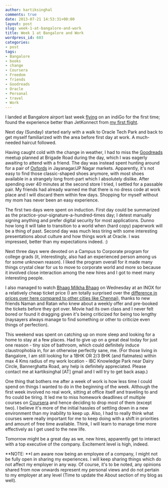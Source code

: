 ```yaml
---
author: kartiksinghal
comments: true
date: 2013-07-21 14:53:31+00:00
layout: post
slug: week-1-at-bangalore-and-work
title: Week 1 at Bangalore and Work
wordpress_id: 603
categories:
- post
tags:
- Bangalore
- books
- change
- Coursera
- Freedom
- friends
- Goodreads
- Oracle
- Personal
- travel
- Work
---
```


I landed at Bangalore airport last week [flying](http://instagram.com/p/br79WrrQQe/) on an indiGo for the first time; found the experience better than JetKonnect from [my first flight](https://www.facebook.com/kartiksinghal/timeline/story?ut=32&wstart=1343804400&wend=1346482799&hash=4527941763771&pagefilter=3&ustart=1).

Next day (Sunday) started early with a walk to Oracle Tech Park and back to get myself familiarized with the area before first day at work. A much-needed haircut followed.

Having caught cold with the change in weather, I had to miss the [Goodreads](http://www.goodreads.com) meetup planned at Brigade Road during the day, which I was eagerly awaiting to attend with a friend. The day was instead spent hunting around for a pair of [Oxfords](http://en.wikipedia.org/wiki/Oxford_shoe) in Jayanagar/JP Nagar markets. Apparently, it's not easy to find those classic-shaped shoes anymore, with most shoes available in a strangely long front-part which I absolutely dislike. After spending over 40 minutes at the second store I tried, I settled for a passable pair. My friends had already warned me that there is no dress code at work place and I will discard them within few days. Shopping for myself without my mom has never been an easy experience.

The first two days were spent on induction. First day could be summarized as the practice-your-signature-a-hundred-times day; I detest manually signing anything and prefer digital security for most applications. Dunno how long it will take to transition to a world when (hard copy) paperwork will be a thing of past. Second day was much less tiring with some interesting presentations about culture and how things work at Oracle. I was impressed, better than my expectations indeed. :)

Next three days were devoted on a Campus to Corporate program for college grads (it, interestingly, also had an experienced person among us for some unknown reason). I liked the program overall for it made many things crystal clear for us to move to corporate world and more so because it involved close interaction among the new hires and I got to meet many interesting people.

I also managed to watch [Bhaag Milkha Bhaag](http://www.imdb.com/title/tt2356180/) on Wednesday at an INOX for a relatively cheap ticket price (I am totally surprised over the [difference in prices over here compared to other cities like Chennai](http://www.quora.com/Bengaluru-Karnataka-India/What-do-Bengaluru-people-envy-about-Chennai/answer/Nikhil-Bafna)), thanks to new friends Naman and Ratan who knew about a weekly offer and pre-booked the tickets before they got over. Movie had its own class and I never felt bored or found it dragging given it's being criticized for being too lengthy (naysayers always manage to find something or other to criticize even things of perfection).

This weekend was spent on catching up on more sleep and looking for a home to stay at a few places. Had to give up on a great deal today for just one reason - tiny size of bathroom, which could definitely induce claustrophobia in, for an otherwise perfectly sane, me. (For those living in Bangalore, I am still looking for a 1BHK OR 2/3 BHK (and flatmates) within max 4 Kms radius of my work location - IBC Knowledge Park near Dairy Circle, Bannerghatta Road, any help is definitely appreciated. Please contact me at kartiksinghal [AT] gmail and I will try to get back asap.)

One thing that bothers me after a week of work is how less time I could spend on things I wanted to do in the beginning of the week. Although the first week involved no real work, sitting at office itself and traveling to and fro could be tiring. It led me to miss homework deadlines of multiple courses on [Coursera](http://https://www.coursera.org/) and hence deciding to drop most of them (except two). I believe it's more of the initial hassles of settling down in a new environment than my inability to keep up. Also, I had to really think what courses were really important for me to keep doing with a shift in priorities and amount of free time available. Think, I will learn to manage time more effectively as I get used to the new life.

Tomorrow might be a great day as we, new hires, apparently get to interact with a top executive of the company. Excitement level is high, indeed.

**NOTE: **I am aware now being an employee of a company, I might not be fully open in sharing my experiences. I will keep sharing things which do not affect my employer in any way. Of course, it's to be noted, any opinions shared from now onwards represent my personal views and do not pertain to my employer at any level (Time to update the About section of my blog as well).


